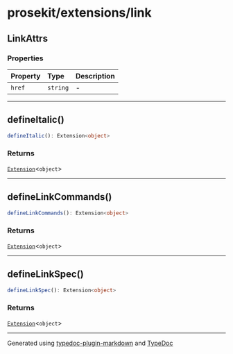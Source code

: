 # prosekit/extensions/link

## LinkAttrs

### Properties

| Property | Type | Description |
| :------ | :------ | :------ |
| `href` | `string` | - |

***

## defineItalic()

```ts
defineItalic(): Extension<object>
```

### Returns

[`Extension`](../core.md#extensiont)\<`object`\>

***

## defineLinkCommands()

```ts
defineLinkCommands(): Extension<object>
```

### Returns

[`Extension`](../core.md#extensiont)\<`object`\>

***

## defineLinkSpec()

```ts
defineLinkSpec(): Extension<object>
```

### Returns

[`Extension`](../core.md#extensiont)\<`object`\>

***

Generated using [typedoc-plugin-markdown](https://www.npmjs.com/package/typedoc-plugin-markdown) and [TypeDoc](https://typedoc.org/)
